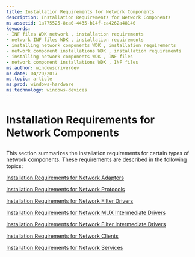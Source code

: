 ```yaml
---
title: Installation Requirements for Network Components
description: Installation Requirements for Network Components
ms.assetid: 1a775525-8ca0-4435-b14f-ca4262a48140
keywords:
- INF files WDK network , installation requirements
- network INF files WDK , installation requirements
- installing network components WDK , installation requirements
- network component installations WDK , installation requirements
- installing network components WDK , INF files
- network component installations WDK , INF files
ms.author: windowsdriverdev
ms.date: 04/20/2017
ms.topic: article
ms.prod: windows-hardware
ms.technology: windows-devices
---
```


# Installation Requirements for Network Components


## <a href="" id="ddk-installation-requirements-for-network-components-ng"></a>


This section summarizes the installation requirements for certain types of network components. These requirements are described in the following topics:

[Installation Requirements for Network Adapters](installation-requirements-for-network-adapters.md)

[Installation Requirements for Network Protocols](installation-requirements-for-network-protocols.md)

[Installation Requirements for Network Filter Drivers](installation-requirements-for-network-filter-drivers.md)

[Installation Requirements for Network MUX Intermediate Drivers](installation-requirements-for-network-mux-intermediate-drivers.md)

[Installation Requirements for Network Filter Intermediate Drivers](installation-requirements-for-network-filter-intermediate-drivers.md)

[Installation Requirements for Network Clients](installation-requirements-for-network-clients.md)

[Installation Requirements for Network Services](installation-requirements-for-network-services.md)

 

 





